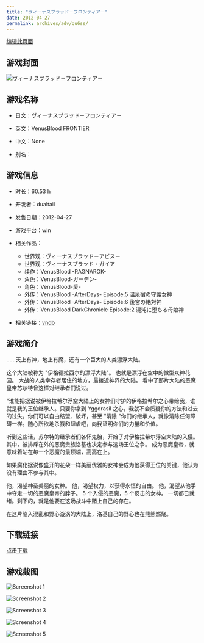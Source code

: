 ```yaml
---
title: "ヴィーナスブラッド－フロンティア－"
date: 2012-04-27
permalink: archives/adv/qu6ss/
---
```

[编辑此页面](https://github.com/ACG-3/ADV3-source/blob/main/source/_posts/%E3%83%B4%E3%82%A3%E3%83%BC%E3%83%8A%E3%82%B9%E3%83%96%E3%83%A9%E3%83%83%E3%83%89%EF%BC%8D%E3%83%95%E3%83%AD%E3%83%B3%E3%83%86%E3%82%A3%E3%82%A2%EF%BC%8D.md)

## 游戏封面

![ヴィーナスブラッド－フロンティア－](https://pan.timero.xyz/d/onedrive/img_lib_001/%E3%83%B4%E3%82%A3%E3%83%BC%E3%83%8A%E3%82%B9%E3%83%96%E3%83%A9%E3%83%83%E3%83%89%EF%BC%8D%E3%83%95%E3%83%AD%E3%83%B3%E3%83%86%E3%82%A3%E3%82%A2%EF%BC%8D_cover.avif)


## 游戏名称

- 日文：ヴィーナスブラッド－フロンティア－
- 英文：VenusBlood FRONTIER
- 中文：None

- 别名：


## 游戏信息

- 时长：60.53 h
- 开发者：dualtail
- 发售日期：2012-04-27
- 游戏平台：win
- 相关作品：
   - 世界观：ヴィーナスブラッド－アビス－
   - 世界观：ヴィーナスブラッド・ガイア
   - 续作：VenusBlood -RAGNAROK-
   - 角色：VenusBlood-ガーデン-
   - 角色：VenusBlood-愛-
   - 外传：VenusBlood -AfterDays- Episode:5 温泉宿の守護女神
   - 外传：VenusBlood -AfterDays- Episode:6 後宮の絶対神
   - 外传：VenusBlood DarkChronicle Episode:2 混沌に堕ちる母娘神

- 相关链接：[vndb](https://vndb.org/v9409)


## 游戏简介

......天上有神，地上有魔，还有一个巨大的人类漂浮大陆。

这个大陆被称为 "伊格德拉西尔的漂浮大陆"。
也就是漂浮在空中的微型众神花园。
大战的人类幸存者居住的地方，最接近神界的大陆。
看中了那片大陆的恶魔皇帝苏尔特曾这样对继承者们说过。

"谁能把据说被伊格拉希尔浮空大陆上的女神们守护的伊格拉希尔之心带给我，谁就是我的王位继承人。只要你拿到 Yggdrasil 之心，我就不会质疑你的方法和过去的过失。你们可以自由结盟、破坏，甚至 "清除 "你们的继承人，就像清除任何障碍一样。随心所欲地杀戮和肆虐吧，向我证明你们的力量和价值。

听到这些话，苏尔特的继承者们各怀鬼胎，开始了对伊格拉希尔浮空大陆的入侵。
其中，被排斥在外的恶魔贵族洛基也决定参与这场王位之争。
成为恶魔皇帝，就意味着站在每一个恶魔的最顶端，高高在上。

如果腐化据说像盛开的花朵一样美丽优雅的女神会成为他获得王位的关键，他认为没有理由不参与其中。

他，渴望神圣美丽的女神。
他，渴望权力，以获得永恒的自由。
他，渴望从他手中夺走一切的恶魔皇帝的脖子。
5 个入侵的恶魔，5 个反击的女神。
一切都已就绪。剩下的，就是他要在这场战斗中赌上自己的存在。

在这片陷入混乱和野心漩涡的大陆上，洛基自己的野心也在熊熊燃烧。




## 下载链接

[点击下载](https://pan.timero.xyz/onedrive/adv_lib_001/%E3%83%B4%E3%82%A3%E3%83%BC%E3%83%8A%E3%82%B9%E3%83%96%E3%83%A9%E3%83%83%E3%83%89%EF%BC%8D%E3%83%95%E3%83%AD%E3%83%B3%E3%83%86%E3%82%A3%E3%82%A2%EF%BC%8D)


## 游戏截图


![Screenshot 1](https://pan.timero.xyz/d/onedrive/img_lib_001/%E3%83%B4%E3%82%A3%E3%83%BC%E3%83%8A%E3%82%B9%E3%83%96%E3%83%A9%E3%83%83%E3%83%89%EF%BC%8D%E3%83%95%E3%83%AD%E3%83%B3%E3%83%86%E3%82%A3%E3%82%A2%EF%BC%8D_Screenshot_1.avif)

![Screenshot 2](https://pan.timero.xyz/d/onedrive/img_lib_001/%E3%83%B4%E3%82%A3%E3%83%BC%E3%83%8A%E3%82%B9%E3%83%96%E3%83%A9%E3%83%83%E3%83%89%EF%BC%8D%E3%83%95%E3%83%AD%E3%83%B3%E3%83%86%E3%82%A3%E3%82%A2%EF%BC%8D_Screenshot_2.avif)

![Screenshot 3](https://pan.timero.xyz/d/onedrive/img_lib_001/%E3%83%B4%E3%82%A3%E3%83%BC%E3%83%8A%E3%82%B9%E3%83%96%E3%83%A9%E3%83%83%E3%83%89%EF%BC%8D%E3%83%95%E3%83%AD%E3%83%B3%E3%83%86%E3%82%A3%E3%82%A2%EF%BC%8D_Screenshot_3.avif)

![Screenshot 4](https://pan.timero.xyz/d/onedrive/img_lib_001/%E3%83%B4%E3%82%A3%E3%83%BC%E3%83%8A%E3%82%B9%E3%83%96%E3%83%A9%E3%83%83%E3%83%89%EF%BC%8D%E3%83%95%E3%83%AD%E3%83%B3%E3%83%86%E3%82%A3%E3%82%A2%EF%BC%8D_Screenshot_4.avif)

![Screenshot 5](https://pan.timero.xyz/d/onedrive/img_lib_001/%E3%83%B4%E3%82%A3%E3%83%BC%E3%83%8A%E3%82%B9%E3%83%96%E3%83%A9%E3%83%83%E3%83%89%EF%BC%8D%E3%83%95%E3%83%AD%E3%83%B3%E3%83%86%E3%82%A3%E3%82%A2%EF%BC%8D_Screenshot_5.avif)

